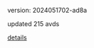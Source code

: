 version: 2024051702-ad8a

updated 215 avds

[details](https://github.com/0x74f917491bfa7ebfa379/ali_avd_db/blob/master/change_log/2024/05/17/02/ad8a.txt)